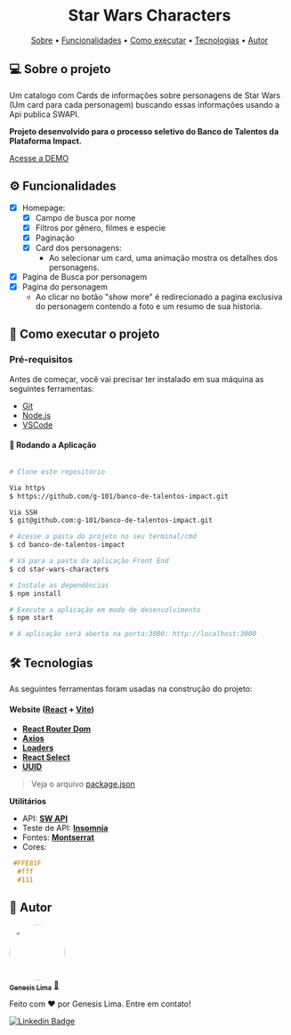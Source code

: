 <h1 align="center">Star Wars Characters</h1>
<p align="center">
 <a href="#-sobre-o-projeto">Sobre</a> •
 <a href="#-funcionalidades">Funcionalidades</a> •
 <a href="#-como-executar-o-projeto">Como executar</a> • 
 <a href="#-tecnologias">Tecnologias</a> • 
 <a href="#-autor">Autor</a> 
</p>

## 💻 Sobre o projeto

Um catalogo com Cards de informações sobre personagens de Star Wars (Um card para cada personagem) buscando essas informações usando a Api publica SWAPI.

**Projeto desenvolvido para o processo seletivo do Banco de Talentos da Plataforma Impact.**

<a align="center" href="https://genesis-test-impact.vercel.app/">Acesse a DEMO</a>

## ⚙️ Funcionalidades

- [x] Homepage:
  - [x] Campo de busca por nome
  - [x] Filtros por gênero, filmes e especie
  - [x] Paginação
  - [x] Card dos personagens:
    - Ao selecionar um card, uma animação mostra os detalhes dos personagens.
- [x] Pagina de Busca por personagem
- [x] Pagina do personagem
  - Ao clicar no botão "show more" é redirecionado a pagina exclusiva do personagem contendo a foto e um resumo de sua historia.

## 🚀 Como executar o projeto

### Pré-requisitos

Antes de começar, você vai precisar ter instalado em sua máquina as seguintes ferramentas:

- [Git](https://git-scm.com)
- [Node.js](https://nodejs.org/en/)
- [VSCode](https://code.visualstudio.com/)

#### 🧭 Rodando a Aplicação

```bash

# Clone este repositório

Via https
$ https://github.com/g-101/banco-de-talentos-impact.git

Via SSH
$ git@github.com:g-101/banco-de-talentos-impact.git

# Acesse a pasta do projeto no seu terminal/cmd
$ cd banco-de-talentos-impact

# Vá para a pasta da aplicação Front End
$ cd star-wars-characters

# Instale as dependências
$ npm install

# Execute a aplicação em modo de desenvolvimento
$ npm start

# A aplicação será aberta na porta:3000: http://localhost:3000
```

## 🛠 Tecnologias

As seguintes ferramentas foram usadas na construção do projeto:

#### **Website** ([React](https://reactjs.org/) + [Vite](https://vitejs.dev/))

- **[React Router Dom](https://reactrouter.com/en/main)**
- **[Axios](https://axios-http.com/)**
- **[Loaders](https://uiball.com/loaders/)**
- **[React Select](https://react-select.com/)**
- **[UUID](https://github.com/uuidjs/uuid)**

> Veja o arquivo [package.json](https://github.com/g-101/banco-de-talentos-impact/blob/genesis-lima-frontend/star-wars-characters/package.json)

**Utilitários**

- API: **[SW API](https://swapi.py4e.com/api)**
- Teste de API: **[Insomnia](https://insomnia.rest/)**
- Fontes: **[Montserrat](https://fonts.google.com/specimen/Montserrat)**
- Cores:

```css
 #FFE81F
  #fff
  #111
```

## 🦸 Autor

<a href="https://github.com/g-101">
 <img style="border-radius: 50%;" src="https://github.com/g-101.png" width="100px;" alt=""/>
 <br />
 <sub><b>Genesis Lima</b></sub></a> <a href="https://github.com/g-101" title="github profile">🚀</a>

Feito com ❤️ por Genesis Lima. Entre em contato!

[![Linkedin Badge](https://img.shields.io/badge/-Genesis-blue?style=flat-square&logo=Linkedin&logoColor=white&link=https://www.linkedin.com/in/genesislima101/)](https://www.linkedin.com/in/genesislima101/)
